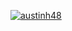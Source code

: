 [![austinh48](https://circleci.com/gh/<austinh48>/<SSW567>.svg?style=svg)](https://app.circleci.com/pipelines/github/austinh48/SSW567?branch=main&filter=all)
